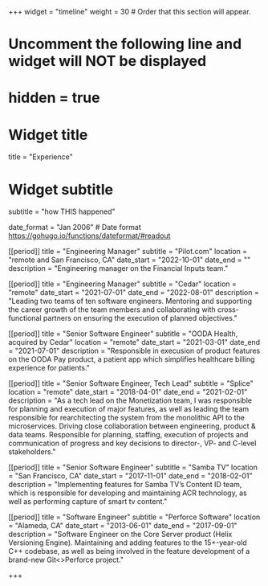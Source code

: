 +++
widget = "timeline"
weight = 30  # Order that this section will appear.

# Uncomment the following line and widget will NOT be displayed
# hidden = true

# Widget title
title = "Experience"
# Widget subtitle
subtitle = "how THIS happened"

date_format = "Jan 2006" # Date format https://gohugo.io/functions/dateformat/#readout

[[period]]
  title = "Engineering Manager"
  subtitle = "Pilot.com"
  location = "remote and San Francisco, CA"
  date_start = "2022-10-01"
  date_end = ""
  description = "Engineering manager on the Financial Inputs team."

[[period]]
  title = "Engineering Manager"
  subtitle = "Cedar"
  location = "remote"
  date_start = "2021-07-01"
  date_end = "2022-08-01"
  description = "Leading two teams of ten software engineers. Mentoring and supporting the career growth of the team members and collaborating with cross-functional partners on ensuring the execution of planned objectives."

[[period]]
  title = "Senior Software Engineer"
  subtitle = "OODA Health, acquired by Cedar"
  location = "remote"
  date_start = "2021-03-01"
  date_end = "2021-07-01"
  description = "Responsible in execusion of product features on the OODA Pay product, a patient app which simplifies healthcare billing experience for patients."

[[period]]
  title = "Senior Software Engineer, Tech Lead"
  subtitle = "Splice"
  location = "remote"
  date_start = "2018-04-01"
  date_end = "2021-02-01"
  description = "As a tech lead on the Monetization team, I was responsible for planning and execution of major features, as well as leading the team responsible for rearchitecting the system from the monolithic API to the microservices. Driving close collaboration between engineering, product & data teams. Responsible for planning, staffing, execution of projects and communication of progress and key decisions to director-, VP- and C-level stakeholders."

[[period]]
  title = "Senior Software Engineer"
  subtitle = "Samba TV"
  location = "San Francisco, CA"
  date_start = "2017-11-01"
  date_end = "2018-02-01"
  description = "Implementing features for Samba TV’s Content ID team, which is responsible for developing and maintaining ACR technology, as well as performing capture of smart tv content."

[[period]]
  title = "Software Engineer"
  subtitle = "Perforce Software"
  location = "Alameda, CA"
  date_start = "2013-06-01"
  date_end = "2017-09-01"
  description = "Software Engineer on the Core Server product (Helix Versioning Engine). Maintaining and adding features to the 15+-year-old C++ codebase, as well as being involved in the feature development of a brand-new Git<>Perforce project."

+++